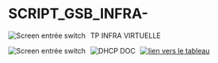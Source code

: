 # SCRIPT_GSB_INFRA-
TP INFRA VIRTUELLE 
<img src="https://cdn.discordapp.com/attachments/491854415322546178/1022887547828977674/unknown.png"
     alt="Screen entrée switch"
     style="float: left; margin-right: 10px;" />

<img src="https://cdn.discordapp.com/attachments/491854415322546178/1100680402336759848/schema-reseau-bts-siov3.png"
     alt="Screen entrée switch"
     style="float: left; margin-right: 10px;" />
     
<img src="https://cdn.discordapp.com/attachments/491854415322546178/1033039375065415780/Screenshot_2022-10-21_at_17.29.13.png"
     alt="DHCP DOC "
     style="float: left; margin-right: 10px;" />
<a href="https://educvaladonlimogesfr-my.sharepoint.com/:f:/g/personal/lelong_hugo_educ-valadon-limoges_fr/EvfB3EnqGMhPgfGtJ46uagkBsaMxukzEMkDq7pfxNlCCsw?e=U5bAk9">
<img src="https://cdn.discordapp.com/attachments/491854415322546178/1047462286341714000/icons8-logistique-d39expedition-48.png" alt="lien vers le tableau" title="Perdu?" /> 
</a>
